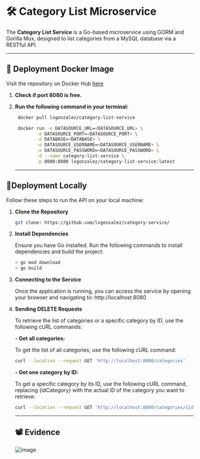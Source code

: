 # 🛠 **Category List Microservice**

The **Category List Service** is a Go-based microservice using GORM and Gorilla Mux, designed to list categories from a MySQL database via a RESTful API.

---

## 🐳 **Deployment Docker Image**

Visit the repository on Docker Hub [here](https://hub.docker.com/r/lxgonzalez/category-list-service)

1. **Check if port 8080 is free.**
2. **Run the following command in your terminal:**
   
   ```bash
    docker pull lxgonzalez/category-list-service

    docker run -e DATASOURCE_URL=<DATASOURCE_URL> \
           -e DATASOURCE_PORT=<DATASOURCE_PORT> \
           -e DATABASE=<DATABASE> \
           -e DATASOURCE_USERNAME=<DATASOURCE_USERNAME> \
           -e DATASOURCE_PASSWORD=<DATASOURCE_PASSWORD> \
           -d --name category-list-service \
           -p 8080:8080 lxgonzalez/category-list-service:latest
    ```
   
   ---
## 🚀**Deployment Locally**

Follow these steps to run the API on your local machine:

1. **Clone the Repository**

    ```bash
    git clone: https://github.com/lxgonzalez/category-service/
    ```

2. **Install Dependencies**
   
   Ensure you have Go installed. Run the following commands to install dependencies and build the project:
   
    ```bash
    > go mod download
    > go build
    ```
    
3. **Connecting to the Service**

    Once the application is running, you can access the service by opening your browser and navigating to:
    http://localhost:8080


4. **Sending DELETE Requests**
   
   To retrieve the list of categories or a specific category by ID, use the following cURL commands:

   **- Get all categories:**
   
   To get the list of all categories, use the following cURL command:
   
    ```bash
    curl --location --request GET 'http://localhost:8080/categories'
    ```

    **- Get one category by ID:**
   
   To get a specific category by its ID, use the following cURL command, replacing {idCategory} with the actual ID of the category you want to retrieve:
    ```bash
    curl --location --request GET 'http://localhost:8080/categories/{idCategory}'
     ```

   ---
   ## 📽️ Evidence
   ![image](https://github.com/user-attachments/assets/2d2b4587-0499-4316-ad38-f94120f246e7)

    
   
